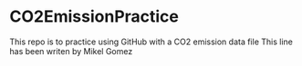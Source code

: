 # CO2EmissionPractice
 This repo is to practice using GitHub with a CO2 emission data file
This line has been writen by Mikel Gomez
